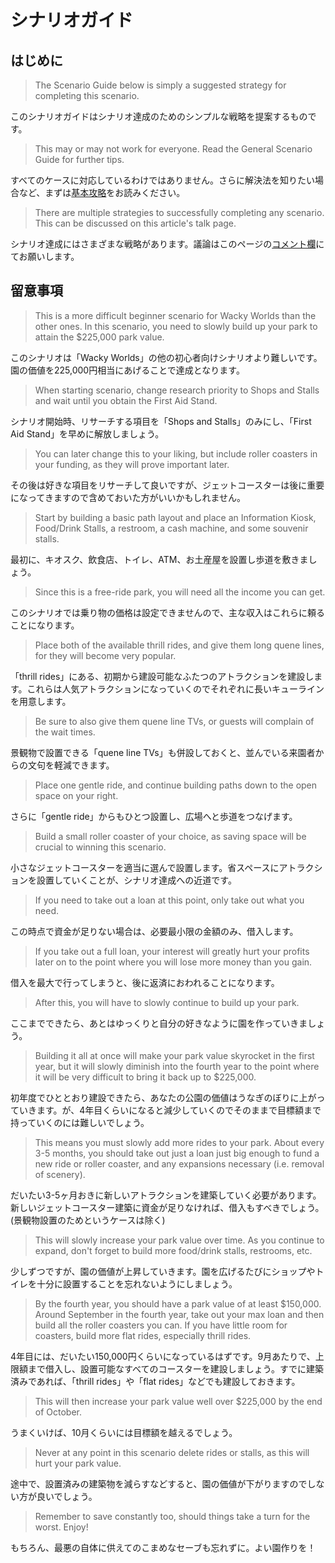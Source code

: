 # シナリオガイド

## はじめに
> The Scenario Guide below is simply a suggested strategy for completing this scenario.

このシナリオガイドはシナリオ達成のためのシンプルな戦略を提案するものです。

> This may or may not work for everyone.
Read the General Scenario Guide for further tips.

すべてのケースに対応しているわけではありません。さらに解決法を知りたい場合など、まずは[基本攻略](../General_Scenario_Guide.md)をお読みください。

> There are multiple strategies to successfully completing any scenario.
This can be discussed on this article's talk page.

シナリオ達成にはさまざまな戦略があります。議論はこのページの[コメント欄](#)にてお願いします。

## 留意事項
> This is a more difficult beginner scenario for Wacky Worlds than the other ones. In this scenario, you need to slowly build up your park to attain the $225,000 park value.

このシナリオは「Wacky Worlds」の他の初心者向けシナリオより難しいです。
園の価値を225,000円相当にあげることで達成となります。

> When starting scenario, change research priority to Shops and Stalls and wait until you obtain the First Aid Stand.

シナリオ開始時、リサーチする項目を「Shops and Stalls」のみにし、「First Aid Stand」を早めに解放しましょう。

> You can later change this to your liking, but include roller coasters in your funding, as they will prove important later.

その後は好きな項目をリサーチして良いですが、ジェットコースターは後に重要になってきますので含めておいた方がいいかもしれません。

> Start by building a basic path layout and place an Information Kiosk, Food/Drink Stalls, a restroom, a cash machine, and some souvenir stalls.

最初に、キオスク、飲食店、トイレ、ATM、お土産屋を設置し歩道を敷きましょう。

> Since this is a free-ride park, you will need all the income you can get.

このシナリオでは乗り物の価格は設定できませんので、主な収入はこれらに頼ることになります。

>Place both of the available thrill rides, and give them long quene lines, for they will become very popular.

「thrill rides」にある、初期から建設可能なふたつのアトラクションを建設します。これらは人気アトラクションになっていくのでそれぞれに長いキューラインを用意します。

> Be sure to also give them quene line TVs, or guests will complain of the wait times.

景観物で設置できる「quene line TVs」も併設しておくと、並んでいる来園者からの文句を軽減できます。

> Place one gentle ride, and continue building paths down to the open space on your right.

さらに「gentle ride」からもひとつ設置し、広場へと歩道をつなげます。

> Build a small roller coaster of your choice, as saving space will be crucial to winning this scenario.

小さなジェットコースターを適当に選んで設置します。省スペースにアトラクションを設置していくことが、シナリオ達成への近道です。

> If you need to take out a loan at this point, only take out what you need.

この時点で資金が足りない場合は、必要最小限の金額のみ、借入します。

> If you take out a full loan, your interest will greatly hurt your profits later on to the point where you will lose more money than you gain.

借入を最大で行ってしまうと、後に返済におわれることになります。

> After this, you will have to slowly continue to build up your park.

ここまでできたら、あとはゆっくりと自分の好きなように園を作っていきましょう。

> Building it all at once will make your park value skyrocket in the first year, but it will slowly diminish into the fourth year to the point where it will be very difficult to bring it back up to $225,000.

初年度でひととおり建設できたら、あなたの公園の価値はうなぎのぼりに上がっていきます。が、4年目くらいになると減少していくのでそのままで目標額まで持っていくのには難しいでしょう。

> This means you must slowly add more rides to your park. About every 3-5 months, you should take out just a loan just big enough to fund a new ride or roller coaster, and any expansions necessary (i.e. removal of scenery). 

だいたい3-5ヶ月おきに新しいアトラクションを建築していく必要があります。新しいジェットコースター建築に資金が足りなければ、借入もすべきでしょう。(景観物設置のためというケースは除く)

> This will slowly increase your park value over time. As you continue to expand, don't forget to build more food/drink stalls, restrooms, etc.

少しずつですが、園の価値が上昇していきます。園を広げるたびにショップやトイレを十分に設置することを忘れないようにしましょう。

> By the fourth year, you should have a park value of at least $150,000. Around September in the fourth year, take out your max loan and then build all the roller coasters you can. If you have little room for coasters, build more flat rides, especially thrill rides. 

4年目には、だいたい150,000円くらいになっているはずです。9月あたりで、上限額まで借入し、設置可能なすべてのコースターを建設しましょう。すでに建築済みであれば、「thrill rides」や「flat rides」などでも建設しておきます。

> This will then increase your park value well over $225,000 by the end of October.

うまくいけば、10月くらいには目標額を越えるでしょう。

>Never at any point in this scenario delete rides or stalls, as this will hurt your park value.

途中で、設置済みの建築物を減らすなどすると、園の価値が下がりますのでしない方が良いでしょう。

> Remember to save constantly too, should things take a turn for the worst. Enjoy!

もちろん、最悪の自体に供えてのこまめなセーブも忘れずに。よい園作りを！